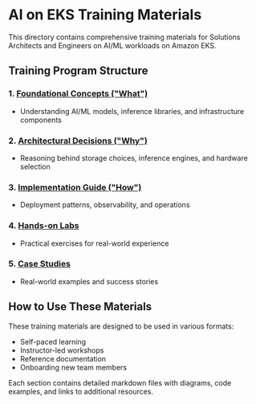 # AI on EKS Training Materials

This directory contains comprehensive training materials for Solutions Architects and Engineers on AI/ML workloads on Amazon EKS.

## Training Program Structure

### 1. [Foundational Concepts ("What")](what/README.md)
- Understanding AI/ML models, inference libraries, and infrastructure components

### 2. [Architectural Decisions ("Why")](why/README.md)
- Reasoning behind storage choices, inference engines, and hardware selection

### 3. [Implementation Guide ("How")](how/README.md)
- Deployment patterns, observability, and operations

### 4. [Hands-on Labs](labs/README.md)
- Practical exercises for real-world experience

### 5. [Case Studies](case-studies/README.md)
- Real-world examples and success stories

## How to Use These Materials

These training materials are designed to be used in various formats:
- Self-paced learning
- Instructor-led workshops
- Reference documentation
- Onboarding new team members

Each section contains detailed markdown files with diagrams, code examples, and links to additional resources.
